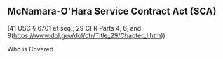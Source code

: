 ## McNamara-O'Hara Service Contract Act (SCA)

(41 USC § 6701 et seq.; 29 CFR Parts 4, 6, and 8(https://www.dol.gov/dol/cfr/Title_29/Chapter_I.htm))

Who is Covered